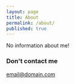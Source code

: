 ```yaml
---
layout: page
title: About
permalink: /about/
published: true
---
```


No information about me!

### Don't contact me

[email@domain.com](mailto:email@domain.com)
